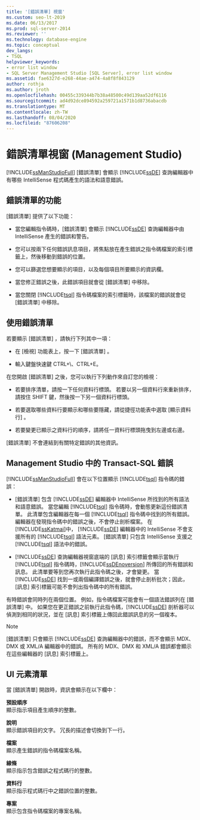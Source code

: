 ```yaml
---
title: '[錯誤清單] 視窗'
ms.custom: seo-lt-2019
ms.date: 06/13/2017
ms.prod: sql-server-2014
ms.reviewer: ''
ms.technology: database-engine
ms.topic: conceptual
dev_langs:
- TSQL
helpviewer_keywords:
- error list window
- SQL Server Management Studio [SQL Server], error list window
ms.assetid: fae6327d-e268-44ae-a474-4a8f8f843129
author: rothja
ms.author: jroth
ms.openlocfilehash: 00455c339344b7b38a48500c49d139aa52df6116
ms.sourcegitcommit: ad4d92dce894592a259721a1571b1d8736abacdb
ms.translationtype: MT
ms.contentlocale: zh-TW
ms.lasthandoff: 08/04/2020
ms.locfileid: "87606208"
---
```

# <a name="error-list-window-management-studio"></a>錯誤清單視窗 (Management Studio)
  [!INCLUDE[ssManStudioFull](../../includes/ssmanstudiofull-md.md)] [錯誤清單]  會顯示 [!INCLUDE[ssDE](../../includes/ssde-md.md)] 查詢編輯器中有哪些 IntelliSense 程式碼產生的語法和語意錯誤。  
  
## <a name="features-of-the-error-list"></a>錯誤清單的功能  
 [錯誤清單]  提供了以下功能：  
  
-   當您編輯指令碼時，[錯誤清單]  會顯示 [!INCLUDE[ssDE](../../includes/ssde-md.md)] 查詢編輯器中由 IntelliSense 產生的錯誤和警告。  
  
-   您可以按兩下任何錯誤訊息項目，將焦點放在產生錯誤之指令碼檔案的索引標籤上，然後移動到錯誤的位置。  
  
-   您可以篩選您想要顯示的項目，以及每個項目所要顯示的資訊欄。  
  
-   當您修正錯誤之後，此錯誤項目就會從 [錯誤清單]  中移除。  
  
-   當您關閉 [!INCLUDE[tsql](../../includes/tsql-md.md)] 指令碼檔案的索引標籤時，該檔案的錯誤就會從 [錯誤清單]  中移除。  
  
## <a name="working-with-the-error-list"></a>使用錯誤清單  
 若要顯示 [錯誤清單]  ，請執行下列其中一項：  
  
-   在 [檢視]  功能表上，按一下 [錯誤清單]  。  
  
-   輸入鍵盤快速鍵 CTRL+\\、CTRL+E。  
  
 在您開啟 [錯誤清單]  之後，您可以執行下列動作來自訂您的檢視：  
  
-   若要排序清單，請按一下任何資料行標頭。 若要以另一個資料行來重新排序，請按住 SHIFT 鍵，然後按一下另一個資料行標頭。  
  
-   若要選取哪些資料行要顯示和哪些要隱藏，請從捷徑功能表中選取 [顯示資料行]  。  
  
-   若要變更已顯示之資料行的順序，請將任一資料行標頭拖曳到左邊或右邊。  
  
 [錯誤清單]  不會連結到有關特定錯誤的其他資訊。  
  
## <a name="transact-sql-errors-in-management-studio"></a>Management Studio 中的 Transact-SQL 錯誤  
 [!INCLUDE[ssManStudioFull](../../includes/ssmanstudiofull-md.md)] 會在以下位置顯示 [!INCLUDE[tsql](../../includes/tsql-md.md)] 指令碼的錯誤：  
  
-   [錯誤清單]  包含 [!INCLUDE[ssDE](../../includes/ssde-md.md)] 編輯器中 IntelliSense 所找到的所有語法和語意錯誤。 當您編輯 [!INCLUDE[tsql](../../includes/tsql-md.md)] 指令碼時，會動態更新這份錯誤清單。 此清單包含編輯器在每一個 [!INCLUDE[tsql](../../includes/tsql-md.md)] 指令碼中找到的所有錯誤。 編輯器在發現指令碼中的錯誤之後，不會停止剖析檔案。 在 [!INCLUDE[ssKatmai](../../includes/sskatmai-md.md)]中， [!INCLUDE[ssDE](../../includes/ssde-md.md)] 編輯器中的 IntelliSense 不會支援所有的 [!INCLUDE[tsql](../../includes/tsql-md.md)] 語法元素。 [錯誤清單]  只包含 IntelliSense 支援之 [!INCLUDE[tsql](../../includes/tsql-md.md)] 語法中的錯誤。  
  
-   [!INCLUDE[ssDE](../../includes/ssde-md.md)] 查詢編輯器視窗底端的 [訊息] 索引標籤會顯示當執行 [!INCLUDE[tsql](../../includes/tsql-md.md)] 指令碼時，[!INCLUDE[ssDEnoversion](../../includes/ssdenoversion-md.md)] 所傳回的所有錯誤和訊息。 此清單要等到您再次執行此指令碼之後，才會變更。 當 [!INCLUDE[ssDE](../../includes/ssde-md.md)] 找到一或兩個編譯錯誤之後，就會停止剖析批次；因此，[訊息]  索引標籤可能不會列出指令碼中的所有錯誤。  
  
 有時錯誤會同時列在兩個位置。 例如，指令碼檔案可能會有一個語法錯誤列在 [錯誤清單]  中。 如果您在更正錯誤之前執行此指令碼，[!INCLUDE[ssDE](../../includes/ssde-md.md)] 剖析器可以偵測到相同的狀況，並在 [訊息]  索引標籤上傳回此錯誤訊息的另一個複本。  
  
> [!NOTE]  
>  [錯誤清單]  只會顯示 [!INCLUDE[ssDE](../../includes/ssde-md.md)] 查詢編輯器中的錯誤，而不會顯示 MDX、DMX 或 XML/A 編輯器中的錯誤。 所有的 MDX、DMX 和 XML/A 錯誤都會顯示在這些編輯器的 [訊息]  索引標籤上。  
  
## <a name="ui-element-list"></a>UI 元素清單  
 當 [錯誤清單]  開啟時，資訊會顯示在以下欄中：  
  
 **預設順序**  
 顯示指示項目產生順序的整數。  
  
 **說明**  
 顯示錯誤項目的文字。 冗長的描述會切換到下一行。  
  
 **檔案**  
 顯示產生錯誤的指令碼檔案名稱。  
  
 **線條**  
 顯示指示包含錯誤之程式碼行的整數。  
  
 **資料行**  
 顯示指示程式碼行中之錯誤位置的整數。  
  
 **專案**  
 顯示包含指令碼檔案的專案名稱。  
